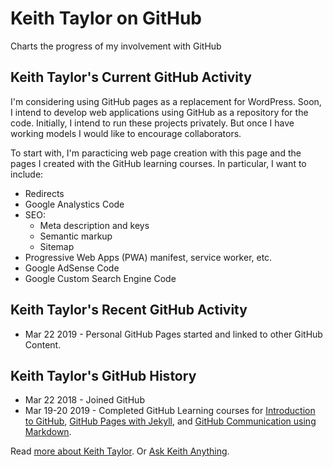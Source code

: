# Keith Taylor on GitHub

Charts the progress of my involvement with GitHub

## Keith Taylor's Current GitHub Activity
I'm considering using GitHub pages as a replacement for WordPress. Soon, I intend to develop web applications using GitHub as a repository for the code. Initially, I intend to run these projects privately. But once I have working models I would like to encourage collaborators.

To start with, I'm paracticing web page creation with this page and the pages I created with the GitHub learning courses. In particular, I want to include:
- Redirects
- Google Analystics Code
- SEO:
  - Meta description and keys
  - Semantic markup
  - Sitemap
- Progressive Web Apps (PWA) manifest, service worker, etc.
- Google AdSense Code
- Google Custom Search Engine Code

## Keith Taylor's Recent GitHub Activity
- Mar 22 2019 - Personal GitHub Pages started and linked to other GitHub Content.

## Keith Taylor's GitHub History
- Mar 22 2018 - Joined GitHub
- Mar 19-20 2019 - Completed GitHub Learning courses for [Introduction to GitHub](https://keithcharlietaylor.github.io/github-slideshow/), [GitHub Pages with Jekyll](https://keithcharlietaylor.github.io/github-pages-with-jekyll/), and [GitHub Communication using Markdown](https://keithcharlietaylor.github.io/markdown-portfolio/).

Read [more about Keith Taylor](https://keith.1drous.me/). Or [Ask Keith Anything](https://shrewdies.org/forums/forum/learning-forum/#new-post).
